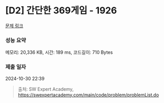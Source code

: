 # [D2] 간단한 369게임 - 1926 

[문제 링크](https://swexpertacademy.com/main/code/problem/problemDetail.do?contestProbId=AV5PTeo6AHUDFAUq) 

### 성능 요약

메모리: 20,336 KB, 시간: 189 ms, 코드길이: 710 Bytes

### 제출 일자

2024-10-30 22:39



> 출처: SW Expert Academy, https://swexpertacademy.com/main/code/problem/problemList.do